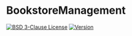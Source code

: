 # BookstoreManagement

[![BSD 3-Clause License](https://img.shields.io/badge/License-BSD_3--Clauses-blue.svg?longCache=true)](https://github.com/NearHuscarl/BookstoreManagement/blob/master/LICENSE.md)
[![Version](https://img.shields.io/badge/Version-0.5.3-green.svg?longCache=true)](https://github.com/NearHuscarl/BookstoreManagement/tree/master)
